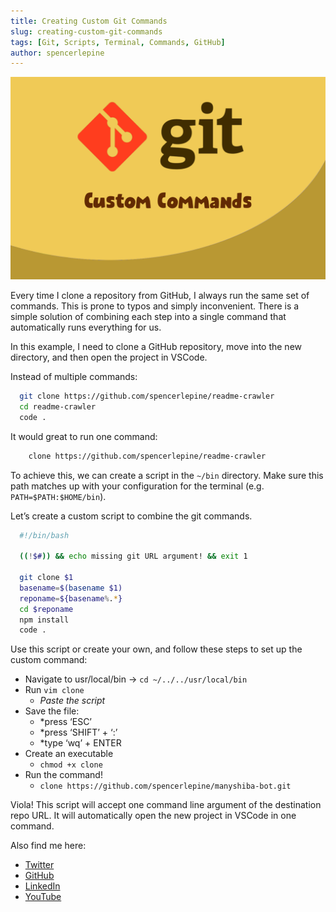 ```yaml
---
title: Creating Custom Git Commands
slug: creating-custom-git-commands
tags: [Git, Scripts, Terminal, Commands, GitHub]
author: spencerlepine
---
```


![Blog Post Thumbnail](./thumbnail.png)

Every time I clone a repository from GitHub, I always run the same set of commands. This is prone to typos and simply inconvenient. There is a simple solution of combining each step into a single command that automatically runs everything for us.

In this example, I need to clone a GitHub repository, move into the new directory, and then open the project in VSCode.

Instead of multiple commands:
```sh
  git clone https://github.com/spencerlepine/readme-crawler
  cd readme-crawler
  code .
```
It would great to run one command:
```sh
	clone https://github.com/spencerlepine/readme-crawler
```

To achieve this, we can create a script in the ```~/bin``` directory. Make sure this path matches up with your configuration for the terminal (e.g. ```PATH=$PATH:$HOME/bin```).

Let’s create a custom script to combine the git commands.

```sh
  #!/bin/bash

  ((!$#)) && echo missing git URL argument! && exit 1

  git clone $1
  basename=$(basename $1)
  reponame=${basename%.*}
  cd $reponame
  npm install
  code .
```

Use this script or create your own, and follow these steps to set up the custom command:

- Navigate to usr/local/bin -> ```cd ~/../../usr/local/bin```
- Run ```vim clone```
  - *Paste the script*
- Save the file:
  - *press ‘ESC’
  - *press ‘SHIFT’ + ‘:’
  - *type ‘wq’ + ENTER
- Create an executable
  - ```chmod +x clone```
- Run the command!
  - ```clone https://github.com/spencerlepine/manyshiba-bot.git```

Viola! This script will accept one command line argument of the destination repo URL. It will automatically open the new project in VSCode in one command.

Also find me here:
 - [Twitter](https://twitter.com/SpencerLepine)
 - [GitHub](https://github.com/spencerlepine)
 - [LinkedIn](https://www.linkedin.com/in/spencer-lepine/)
 - [YouTube](https://www.youtube.com/channel/UCBL6vAHJZqUlyJp-rcFU55Q)
